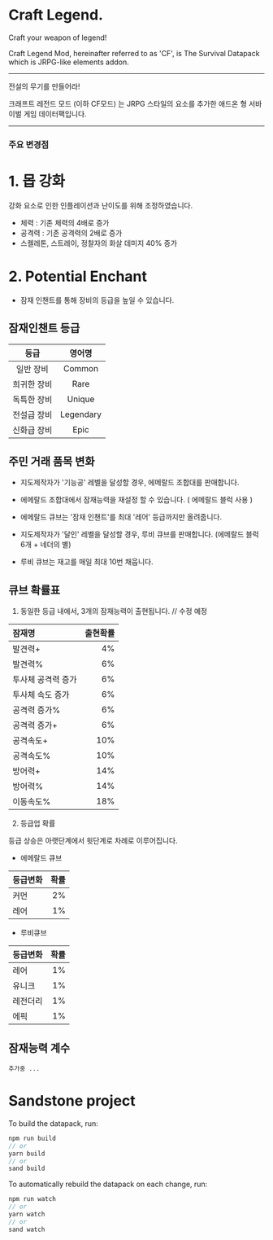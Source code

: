 # Craft Legend.

Craft your weapon of legend!

Craft Legend Mod, hereinafter referred to as 'CF', is The Survival Datapack which is JRPG-like elements addon.
<hr/>
전설의 무기를 만들어라!

크래프트 레전드 모드 (이하 CF모드) 는 JRPG 스타일의 요소를 추가한 애드온 형 서바이벌 게임 데이터팩입니다.

<hr/>
<h3>주요 변경점</h3>

# 1. 몹 강화

강화 요소로 인한 인플레이션과 난이도를 위해 조정하였습니다.

- 체력 : 기존 체력의 4배로 증가
- 공격력 : 기존 공격력의 2배로 증가
- 스켈레톤, 스트레이, 정찰자의 화살 데미지 40% 증가

# 2. Potential Enchant
- 잠재 인챈트를 통해 장비의 등급을 높일 수 있습니다.

## 잠재인챈트 등급

|등급|영어명|
|:---:|:---:|
|일반 장비|Common|
|희귀한 장비|Rare|
|독특한 장비|Unique|
|전설급 장비|Legendary|
|신화급 장비|Epic|

## 주민 거래 품목 변화

- 지도제작자가 '기능공' 레벨을 달성할 경우, 에메랄드 조합대를 판매합니다.

- 에메랄드 조합대에서 잠재능력을 재설정 할 수 있습니다. ( 에메랄드 블럭 사용 )

- 에메랄드 큐브는 '잠재 인챈트'를 최대 '레어' 등급까지만 올려줍니다.
 
- 지도제작자가 '달인' 레벨을 달성할 경우, 루비 큐브를 판매합니다. (에메랄드 블럭 6개 + 네더의 별)

- 루비 큐브는 재고를 매일 최대 10번 채웁니다.
 
## 큐브 확률표

1. 동일한 등급 내에서, 3개의 잠재능력이 출현됩니다. // 수정 예정

|잠재명|출현확률|
|:---|---:|
|발견력+ | 4% |
|발견력% | 6% |
|투사체 공격력 증가 | 6% |
|투사체 속도 증가 | 6% |
|공격력 증가% | 6% |
|공격력 증가+ | 6% |
|공격속도+ | 10% |
|공격속도% | 10% |
|방어력+ | 14% |
|방어력% | 14% |
|이동속도% | 18% |

2. 등급업 확률

등급 상승은 아랫단계에서 윗단계로 차례로 이루어집니다.

- 에메랄드 큐브

|등급변화|확률|
|:---|---:|
|커먼|2%|
|레어|1%|

- 루비큐브

|등급변화|확률|
|:---|---:|
|레어|1%|
|유니크|1%|
|레전더리|1%|
|에픽|1%|

## 잠재능력 계수

``` 추가중 ... ```

# Sandstone project

To build the datapack, run:
```ts
npm run build
// or
yarn build
// or
sand build
```

To automatically rebuild the datapack on each change, run:
```ts
npm run watch
// or
yarn watch
// or
sand watch
```

